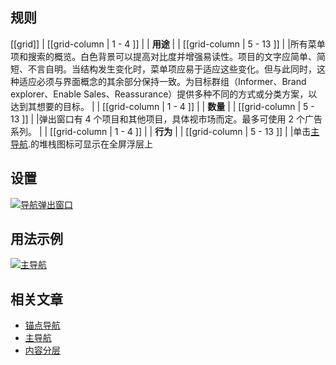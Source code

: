 ﻿## 规则

[[grid]]
| [[grid-column | 1 - 4 ]]
| | **用途**
|
| [[grid-column | 5 - 13 ]]
| |所有菜单项和搜索的概览。白色背景可以提高对比度并增强易读性。项目的文字应简单、简短、不言自明。当结构发生变化时，菜单项应易于适应这些变化。但与此同时，这种适应必须与界面概念的其余部分保持一致。为目标群组（Informer、Brand explorer、Enable Sales、Reassurance）提供多种不同的方式或分类方案，以达到其想要的目标。
|
| [[grid-column | 1 - 4 ]]
| | **数量**
|
| [[grid-column | 5 - 13 ]]
| |弹出窗口有 4 个项目和其他项目，具体视市场而定。最多可使用 2 个广告系列。
|
| [[grid-column | 1 - 4 ]]
| | **行为**
|
| [[grid-column | 5 - 13 ]]
| |单击[主导航](/pattern/NavigationMain?styleguide-components-enabled=true&react--core-components-enabled=true&core-components-enabled=true).的堆栈图标可显示在全屏浮层上

## 设置

[![导航弹出窗口](/api/static/documentation/components/navigation-flyout/navigation_flyout_setup.png)](/api/static/documentation/components/navigation-flyout/navigation_flyout_setup.png)

## 用法示例

[![主导航](/api/static/documentation/components/navigation-flyout/navigation_flyout_usage_thumbnail.jpg)](/api/static/documentation/components/navigation-flyout/navigation_flyout_usage.mp4)

## 相关文章

- [锚点导航](/pattern/NavigationAnchor?styleguide-components-enabled=true&react--core-components-enabled=true)
- [主导航](/pattern/NavigationMain?styleguide-components-enabled=true&react--core-components-enabled=true)
- [内容分层](/doc/docs/documentation/70-core-patterns/content-layering/?core-patterns-enabled=true)

